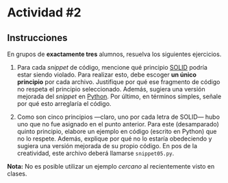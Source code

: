 # Actividad \#2

## Instrucciones

En grupos de **exactamente tres** alumnos, resuelva los siguientes ejercicios.

1. Para cada _snippet_ de código, mencione qué principio
[SOLID](https://en.wikipedia.org/wiki/SOLID) podría estar siendo violado.
Para realizar esto, debe escoger **un único principio** por cada archivo.
Justifique por qué ese fragmento de código no respeta el principio seleccionado.
Además, sugiera una versión mejorada del _snippet_ en
[Python](http://www.pyzo.org/_images/xkcd_python.png).
Por último, en términos simples, señale por qué esto arreglaría el código.

2. Como son cinco principios —claro, uno por cada letra de SOLID—
hubo uno que no fue asignado en el punto anterior.
Para este (desamparado) quinto principio, elabore
un ejemplo en código (escrito en Python) que no lo respete.
Además, explique por qué no lo estaría obedeciendo
y sugiera una versión mejorada de su propio código.
En pos de la creatividad, este archivo deberá llamarse `snippet05.py`.

**Nota:** No es posible utilizar un ejemplo _cercano_ al recientemente visto en clases.
